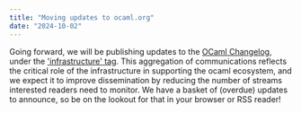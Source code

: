 ```yaml
---
title: "Moving updates to ocaml.org"
date: "2024-10-02"
---
```


Going forward, we will be publishing updates to the [OCaml
Changelog](https://ocaml.org/changelog), under the ['infrastructure'
tag](https://ocaml.org/changelog?t=infrastructure). This aggregation of
communications reflects the critical role of the infrastructure in supporting
the ocaml ecosystem, and we expect it to improve dissemination by reducing the
number of streams interested readers need to monitor. We have a basket of
(overdue) updates to announce, so be on the lookout for that in your browser or
RSS reader!
